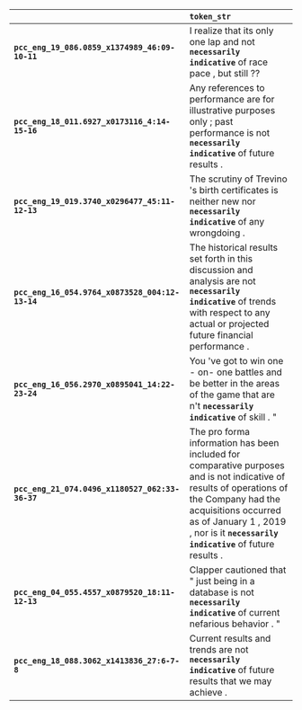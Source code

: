 |                                                 | `token_str`                                                                                                                                                                                                                                            |
|:------------------------------------------------|:-------------------------------------------------------------------------------------------------------------------------------------------------------------------------------------------------------------------------------------------------------|
| **`pcc_eng_19_086.0859_x1374989_46:09-10-11`**  | I realize that its only one lap and not __``necessarily indicative``__ of race pace , but still ??                                                                                                                                                     |
| **`pcc_eng_18_011.6927_x0173116_4:14-15-16`**   | Any references to performance are for illustrative purposes only ; past performance is not __``necessarily indicative``__ of future results .                                                                                                          |
| **`pcc_eng_19_019.3740_x0296477_45:11-12-13`**  | The scrutiny of Trevino 's birth certificates is neither new nor __``necessarily indicative``__ of any wrongdoing .                                                                                                                                    |
| **`pcc_eng_16_054.9764_x0873528_004:12-13-14`** | The historical results set forth in this discussion and analysis are not __``necessarily indicative``__ of trends with respect to any actual or projected future financial performance .                                                               |
| **`pcc_eng_16_056.2970_x0895041_14:22-23-24`**  | You 've got to win one - on- one battles and be better in the areas of the game that are n't __``necessarily indicative``__ of skill . "                                                                                                               |
| **`pcc_eng_21_074.0496_x1180527_062:33-36-37`** | The pro forma information has been included for comparative purposes and is not indicative of results of operations of the Company had the acquisitions occurred as of January 1 , 2019 , nor is it __``necessarily indicative``__ of future results . |
| **`pcc_eng_04_055.4557_x0879520_18:11-12-13`**  | Clapper cautioned that " just being in a database is not __``necessarily indicative``__ of current nefarious behavior . "                                                                                                                              |
| **`pcc_eng_18_088.3062_x1413836_27:6-7-8`**     | Current results and trends are not __``necessarily indicative``__ of future results that we may achieve .                                                                                                                                              |